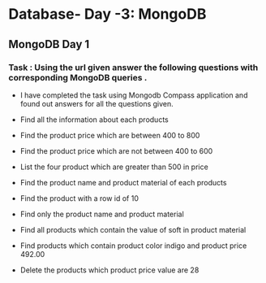 # Database- Day -3: MongoDB
## MongoDB Day 1
### Task : Using the url given answer the following questions with corresponding MongoDB queries .
- I have completed the task using Mongodb Compass application and found out answers for all the questions given.    

- Find all the information about each products

- Find the product price which are between 400 to 800
- Find the product price which are not between 400 to 600
- List the four product which are greater than 500 in price 
- Find the product name and product material of each products
- Find the product with a row id of 10
- Find only the product name and product material
- Find all products which contain the value of soft in product material 
- Find products which contain product color indigo  and product price 492.00
- Delete the products which product price value are 28

  